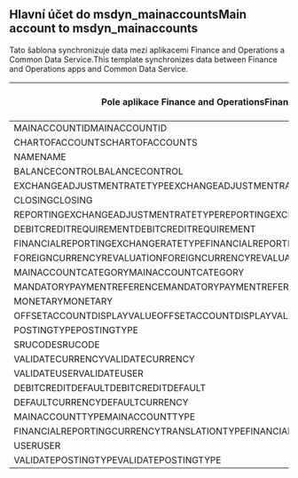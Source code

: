 ## <a name="main-account-to-msdyn_mainaccounts"></a><span data-ttu-id="95954-101">Hlavní účet do msdyn_mainaccounts</span><span class="sxs-lookup"><span data-stu-id="95954-101">Main account to msdyn_mainaccounts</span></span>

<span data-ttu-id="95954-102">Tato šablona synchronizuje data mezi aplikacemi Finance and Operations a Common Data Service.</span><span class="sxs-lookup"><span data-stu-id="95954-102">This template synchronizes data between Finance and Operations apps and Common Data Service.</span></span>

<span data-ttu-id="95954-103">Pole aplikace Finance and Operations</span><span class="sxs-lookup"><span data-stu-id="95954-103">Finance and Operations field</span></span> | <span data-ttu-id="95954-104">Typ mapování</span><span class="sxs-lookup"><span data-stu-id="95954-104">Map type</span></span> | <span data-ttu-id="95954-105">Jiné pole Dynamics 365</span><span class="sxs-lookup"><span data-stu-id="95954-105">Other Dynamics 365 field</span></span> | <span data-ttu-id="95954-106">Výchozí hodnota</span><span class="sxs-lookup"><span data-stu-id="95954-106">Default value</span></span>
---|---|---|---
<span data-ttu-id="95954-107">MAINACCOUNTID</span><span class="sxs-lookup"><span data-stu-id="95954-107">MAINACCOUNTID</span></span> | = | <span data-ttu-id="95954-108">msdyn_accountnumber</span><span class="sxs-lookup"><span data-stu-id="95954-108">msdyn_accountnumber</span></span> | 
<span data-ttu-id="95954-109">CHARTOFACCOUNTS</span><span class="sxs-lookup"><span data-stu-id="95954-109">CHARTOFACCOUNTS</span></span> | = | <span data-ttu-id="95954-110">msdyn_chartofaccounts.msdyn_name</span><span class="sxs-lookup"><span data-stu-id="95954-110">msdyn_chartofaccounts.msdyn_name</span></span> | 
<span data-ttu-id="95954-111">NAME</span><span class="sxs-lookup"><span data-stu-id="95954-111">NAME</span></span> | = | <span data-ttu-id="95954-112">msdyn_name</span><span class="sxs-lookup"><span data-stu-id="95954-112">msdyn_name</span></span> | 
<span data-ttu-id="95954-113">BALANCECONTROL</span><span class="sxs-lookup"><span data-stu-id="95954-113">BALANCECONTROL</span></span> | >< | <span data-ttu-id="95954-114">msdyn_balancecontrol</span><span class="sxs-lookup"><span data-stu-id="95954-114">msdyn_balancecontrol</span></span> | 
<span data-ttu-id="95954-115">EXCHANGEADJUSTMENTRATETYPE</span><span class="sxs-lookup"><span data-stu-id="95954-115">EXCHANGEADJUSTMENTRATETYPE</span></span> | = | <span data-ttu-id="95954-116">msdyn_exchangeadjustmentratetype.msdyn_name</span><span class="sxs-lookup"><span data-stu-id="95954-116">msdyn_exchangeadjustmentratetype.msdyn_name</span></span> | 
<span data-ttu-id="95954-117">CLOSING</span><span class="sxs-lookup"><span data-stu-id="95954-117">CLOSING</span></span> | >< | <span data-ttu-id="95954-118">msdyn_closing</span><span class="sxs-lookup"><span data-stu-id="95954-118">msdyn_closing</span></span> | 
<span data-ttu-id="95954-119">REPORTINGEXCHANGEADJUSTMENTRATETYPE</span><span class="sxs-lookup"><span data-stu-id="95954-119">REPORTINGEXCHANGEADJUSTMENTRATETYPE</span></span> | = | <span data-ttu-id="95954-120">msdyn_reportingexchangeadjustmentratetype.msdyn_name</span><span class="sxs-lookup"><span data-stu-id="95954-120">msdyn_reportingexchangeadjustmentratetype.msdyn_name</span></span> | 
<span data-ttu-id="95954-121">DEBITCREDITREQUIREMENT</span><span class="sxs-lookup"><span data-stu-id="95954-121">DEBITCREDITREQUIREMENT</span></span> | >< | <span data-ttu-id="95954-122">msdyn_debitcreditrequirement</span><span class="sxs-lookup"><span data-stu-id="95954-122">msdyn_debitcreditrequirement</span></span> | 
<span data-ttu-id="95954-123">FINANCIALREPORTINGEXCHANGERATETYPE</span><span class="sxs-lookup"><span data-stu-id="95954-123">FINANCIALREPORTINGEXCHANGERATETYPE</span></span> | = | <span data-ttu-id="95954-124">msdyn_financialreportingexchangeratetype.msdyn_name</span><span class="sxs-lookup"><span data-stu-id="95954-124">msdyn_financialreportingexchangeratetype.msdyn_name</span></span> | 
<span data-ttu-id="95954-125">FOREIGNCURRENCYREVALUATION</span><span class="sxs-lookup"><span data-stu-id="95954-125">FOREIGNCURRENCYREVALUATION</span></span> | >< | <span data-ttu-id="95954-126">msdyn_foreigncurrencyrevaluation</span><span class="sxs-lookup"><span data-stu-id="95954-126">msdyn_foreigncurrencyrevaluation</span></span> | 
<span data-ttu-id="95954-127">MAINACCOUNTCATEGORY</span><span class="sxs-lookup"><span data-stu-id="95954-127">MAINACCOUNTCATEGORY</span></span> | = | <span data-ttu-id="95954-128">msdyn_mainaccountcategoryname</span><span class="sxs-lookup"><span data-stu-id="95954-128">msdyn_mainaccountcategoryname</span></span> | 
<span data-ttu-id="95954-129">MANDATORYPAYMENTREFERENCE</span><span class="sxs-lookup"><span data-stu-id="95954-129">MANDATORYPAYMENTREFERENCE</span></span> | >< | <span data-ttu-id="95954-130">msdyn_mandatorypaymentreference</span><span class="sxs-lookup"><span data-stu-id="95954-130">msdyn_mandatorypaymentreference</span></span> | 
<span data-ttu-id="95954-131">MONETARY</span><span class="sxs-lookup"><span data-stu-id="95954-131">MONETARY</span></span> | >< | <span data-ttu-id="95954-132">msdyn_monetary</span><span class="sxs-lookup"><span data-stu-id="95954-132">msdyn_monetary</span></span> | 
<span data-ttu-id="95954-133">OFFSETACCOUNTDISPLAYVALUE</span><span class="sxs-lookup"><span data-stu-id="95954-133">OFFSETACCOUNTDISPLAYVALUE</span></span> | = | <span data-ttu-id="95954-134">msdyn_offsetaccount</span><span class="sxs-lookup"><span data-stu-id="95954-134">msdyn_offsetaccount</span></span> | 
<span data-ttu-id="95954-135">POSTINGTYPE</span><span class="sxs-lookup"><span data-stu-id="95954-135">POSTINGTYPE</span></span> | >< | <span data-ttu-id="95954-136">msdyn_postingtype</span><span class="sxs-lookup"><span data-stu-id="95954-136">msdyn_postingtype</span></span> | 
<span data-ttu-id="95954-137">SRUCODE</span><span class="sxs-lookup"><span data-stu-id="95954-137">SRUCODE</span></span> | = | <span data-ttu-id="95954-138">msdyn_srucode</span><span class="sxs-lookup"><span data-stu-id="95954-138">msdyn_srucode</span></span> | 
<span data-ttu-id="95954-139">VALIDATECURRENCY</span><span class="sxs-lookup"><span data-stu-id="95954-139">VALIDATECURRENCY</span></span> | >< | <span data-ttu-id="95954-140">msdyn_validatecurrencycode</span><span class="sxs-lookup"><span data-stu-id="95954-140">msdyn_validatecurrencycode</span></span> | 
<span data-ttu-id="95954-141">VALIDATEUSER</span><span class="sxs-lookup"><span data-stu-id="95954-141">VALIDATEUSER</span></span> | >< | <span data-ttu-id="95954-142">msdyn_validateuser</span><span class="sxs-lookup"><span data-stu-id="95954-142">msdyn_validateuser</span></span> | 
<span data-ttu-id="95954-143">DEBITCREDITDEFAULT</span><span class="sxs-lookup"><span data-stu-id="95954-143">DEBITCREDITDEFAULT</span></span> | >< | <span data-ttu-id="95954-144">msdyn_debitcreditdefault</span><span class="sxs-lookup"><span data-stu-id="95954-144">msdyn_debitcreditdefault</span></span> | 
<span data-ttu-id="95954-145">DEFAULTCURRENCY</span><span class="sxs-lookup"><span data-stu-id="95954-145">DEFAULTCURRENCY</span></span> | = | <span data-ttu-id="95954-146">msdyn_defaultcurrency.isocurrencycode</span><span class="sxs-lookup"><span data-stu-id="95954-146">msdyn_defaultcurrency.isocurrencycode</span></span> | 
<span data-ttu-id="95954-147">MAINACCOUNTTYPE</span><span class="sxs-lookup"><span data-stu-id="95954-147">MAINACCOUNTTYPE</span></span> | >< | <span data-ttu-id="95954-148">msdyn_mainaccounttype</span><span class="sxs-lookup"><span data-stu-id="95954-148">msdyn_mainaccounttype</span></span> | 
<span data-ttu-id="95954-149">FINANCIALREPORTINGCURRENCYTRANSLATIONTYPE</span><span class="sxs-lookup"><span data-stu-id="95954-149">FINANCIALREPORTINGCURRENCYTRANSLATIONTYPE</span></span> | >< | <span data-ttu-id="95954-150">msdyn_financialreportingcurrencytrantype</span><span class="sxs-lookup"><span data-stu-id="95954-150">msdyn_financialreportingcurrencytrantype</span></span> | 
<span data-ttu-id="95954-151">USER</span><span class="sxs-lookup"><span data-stu-id="95954-151">USER</span></span> | = | <span data-ttu-id="95954-152">msdyn_user</span><span class="sxs-lookup"><span data-stu-id="95954-152">msdyn_user</span></span> | 
<span data-ttu-id="95954-153">VALIDATEPOSTINGTYPE</span><span class="sxs-lookup"><span data-stu-id="95954-153">VALIDATEPOSTINGTYPE</span></span> | >< | <span data-ttu-id="95954-154">msdyn_validateposting</span><span class="sxs-lookup"><span data-stu-id="95954-154">msdyn_validateposting</span></span> | 
